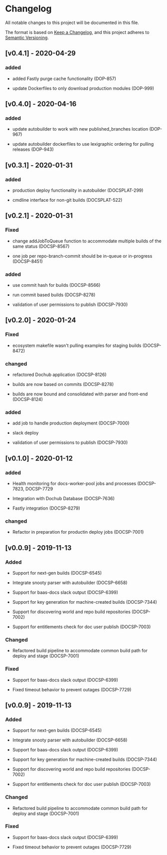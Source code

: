 # Changelog

All notable changes to this project will be documented in this file.

The format is based on [Keep a Changelog](https://keepachangelog.com/en/1.0.0/),
and this project adheres to [Semantic Versioning](https://semver.org/spec/v2.0.0.html).

## [v0.4.1] - 2020-04-29

### added

- added Fastly purge cache functionality (DOP-857)

- update Dockerfiles to only download production modules (DOP-999)


## [v0.4.0] - 2020-04-16

### added

- update autobuilder to work with new published_branches location (DOP-967)

- update autobuilder dockerfiles to use lexigraphic ordering for pulling releases (DOP-943)

## [v0.3.1] - 2020-01-31

### added

- production deploy functionality in autobuilder (DOCSPLAT-299)

- cmdline interface for non-git builds (DOCSPLAT-522)


## [v0.2.1] - 2020-01-31

### Fixed

- change addJobToQueue function to accommodate multiple builds of the same status (DOCSP-8567)

- one job per repo-branch-commit should be in-queue or in-progress (DOCSP-8451)

### added

- use commit hash for builds (DOCSP-8566)

- run commit based builds (DOCSP-8278)

- validation of user permissions to publish (DOCSP-7930)

## [v0.2.0] - 2020-01-24

### Fixed

- ecosystem makefile wasn't pulling examples for staging builds (DOCSP-8472)

### changed

- refactored Dochub application (DOCSP-8126)

- builds are now based on commits (DOCSP-8278)

- builds are now bound and consolidated with parser and front-end (DOCSP-8124)

### added

- add job to handle production deployment (DOCSP-7000)

- slack deploy

- validation of user permissions to publish (DOCSP-7930)

## [v0.1.0] - 2020-01-12

### added

- Health monitoring for docs-worker-pool jobs and processes (DOCSP-7823, DOCSP-7729

- Integration with Dochub Database (DOCSP-7636)

- Fastly integration (DOCSP-8279)

### changed

- Refactor in preparation for productin deploy jobs (DOCSP-7001)


## [v0.0.9] - 2019-11-13

### Added

- Support for next-gen builds (DOCSP-6545)

- Integrate snooty parser with autobuilder (DOCSP-6658)

- Support for baas-docs slack output (DOCSP-6399)

- Support for key generation for machine-created builds (DOCSP-7344)

- Support for discovering world and repo build repositories (DOCSP-7002)

- Support for entitlements check for doc user publish (DOCSP-7003)

### Changed

- Refactored build pipeline to accommodate common build path for deploy and stage (DOCSP-7001)

### Fixed

- Support for baas-docs slack output (DOCSP-6399)

- Fixed timeout behavior to prevent outages (DOCSP-7729)


## [v0.0.9] - 2019-11-13

### Added

- Support for next-gen builds (DOCSP-6545)

- Integrate snooty parser with autobuilder (DOCSP-6658)

- Support for baas-docs slack output (DOCSP-6399)

- Support for key generation for machine-created builds (DOCSP-7344)

- Support for discovering world and repo build repositories (DOCSP-7002)

- Support for entitlements check for doc user publish (DOCSP-7003)

### Changed

- Refactored build pipeline to accommodate common build path for deploy and stage (DOCSP-7001)

### Fixed

- Support for baas-docs slack output (DOCSP-6399)

- Fixed timeout behavior to prevent outages (DOCSP-7729)
